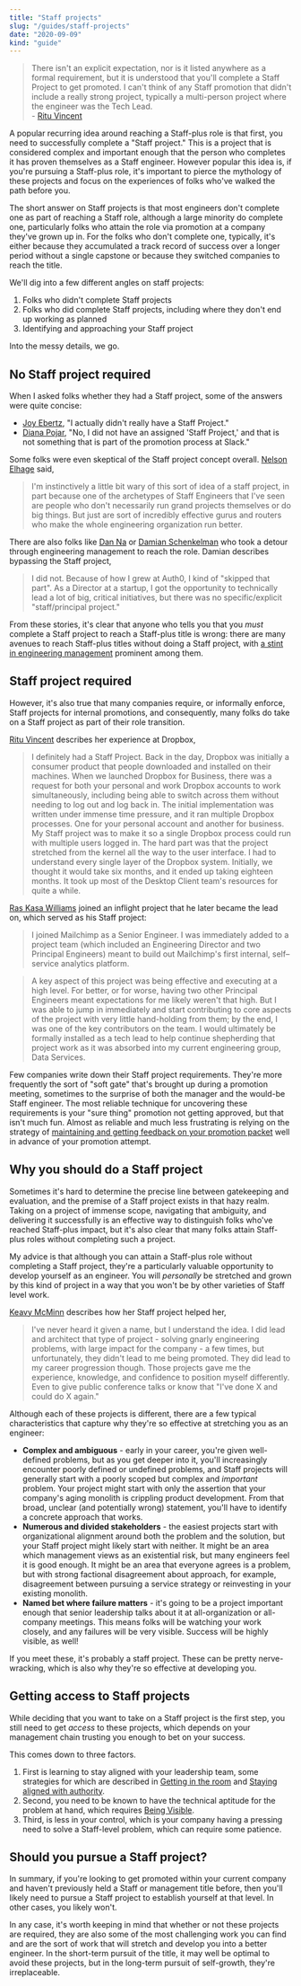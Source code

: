 ```yaml
---
title: "Staff projects"
slug: "/guides/staff-projects"
date: "2020-09-09"
kind: "guide"
---
```


> There isn't an explicit expectation, nor is it listed anywhere as a formal requirement, but it is understood that you'll complete a Staff Project to get promoted. I can't think of any Staff promotion that didn't include a really strong project, typically a multi-person project where the engineer was the Tech Lead.  
> \- [Ritu Vincent](/stories/ritu-vincent)

A popular recurring idea around reaching a Staff-plus role is that first, you need to successfully complete a "Staff project." This is a project that is considered complex and important enough that the person who completes it has proven themselves as a Staff engineer. However popular this idea is, if you're pursuing a Staff-plus role, it's important to pierce the mythology of these projects and focus on the experiences of folks who've walked the path before you.

The short answer on Staff projects is that most engineers don't complete one as part of reaching a Staff role, although a large minority do complete one, particularly folks who attain the role via promotion at a company they've grown up in. For the folks who don't complete one, typically, it's either because they accumulated a track record of success over a longer period without a single capstone or because they switched companies to reach the title.

We'll dig into a few different angles on staff projects:

1. Folks who didn't complete Staff projects
2. Folks who did complete Staff projects, including where they don't end up working as planned
3. Identifying and approaching your Staff project

Into the messy details, we go.


## No Staff project required

When I asked folks whether they had a Staff project, some of the answers were quite concise:

* [Joy Ebertz](https://staffeng.com/stories/joy-ebertz), "I actually didn't really have a Staff Project."
* [Diana Pojar](https://staffeng.com/stories/diana-pojar), "No, I did not have an assigned 'Staff Project,' and that is not something that is part of the promotion process at Slack."

Some folks were even skeptical of the Staff project concept overall. [Nelson Elhage](https://staffeng.com/stories/nelson-elhage ) said,

> I'm instinctively a little bit wary of this sort of idea of a staff project, in part because one of the archetypes of Staff Engineers that I've seen are people who don't necessarily run grand projects themselves or do big things. But just are sort of incredibly effective gurus and routers who make the whole engineering organization run better.

There are also folks like [Dan Na](https://staffeng.com/stories/dan-na) or [Damian Schenkelman](https://staffeng.com/stories/damian-schenkelman) who took a detour through engineering management to reach the role. Damian describes bypassing the Staff project,

> I did not. Because of how I grew at Auth0, I kind of "skipped that part". As a Director at a startup, I got the opportunity to technically lead a lot of big, critical initiatives, but there was no specific/explicit "staff/principal project."

From these stories, it's clear that anyone who tells you that you _must_ complete a Staff project to reach a Staff-plus title is wrong: there are many avenues to reach Staff-plus titles without doing a Staff project, with [a stint in engineering management](https://charity.wtf/2017/05/11/the-engineer-manager-pendulum/) prominent among them.


## Staff project required

However, it's also true that many companies require, or informally enforce, Staff projects for internal promotions, and consequently, many folks do take on a Staff project as part of their role transition.

[Ritu Vincent](https://staffeng.com/stories/ritu-vincent) describes her experience at Dropbox,

> I definitely had a Staff Project. Back in the day, Dropbox was initially a consumer product that people downloaded and installed on their machines. When we launched Dropbox for Business, there was a request for both your personal and work Dropbox accounts to work simultaneously, including being able to switch across them without needing to log out and log back in.
> The initial implementation was written under immense time pressure, and it ran multiple Dropbox processes. One for your personal account and another for business. My Staff project was to make it so a single Dropbox process could run with multiple users logged in. The hard part was that the project stretched from the kernel all the way to the user interface. I had to understand every single layer of the Dropbox system.
> Initially, we thought it would take six months, and it ended up taking eighteen months. It took up most of the Desktop Client team's resources for quite a while.

[Ras Kasa Williams](https://staffeng.com/stories/ras-kasa-williams) joined an inflight project that he later became the lead on, which served as his Staff project:

> I joined Mailchimp as a Senior Engineer. I was immediately added to a project team (which included an Engineering Director and two Principal Engineers) meant to build out Mailchimp's first internal, self–service analytics platform.

> A key aspect of this project was being effective and executing at a high level. For better, or for worse, having two other Principal Engineers meant expectations for me likely weren't that high. But I was able to jump in immediately and start contributing to core aspects of the project with very little hand-holding from them; by the end, I was one of the key contributors on the team. I would ultimately be formally installed as a tech lead to help continue shepherding that project work as it was absorbed into my current engineering group, Data Services.

Few companies write down their Staff project requirements. They're more frequently the sort of "soft gate" that's brought up during a promotion meeting, sometimes to the surprise of both the manager and the would-be Staff engineer. The most reliable technique for uncovering these requirements is your "sure thing" promotion not getting approved, but that isn't much fun. Almost as reliable and much less frustrating is relying on the strategy of [maintaining and getting feedback on your promotion packet](https://staffeng.com/guides/promo-packets) well in advance of your promotion attempt.


## Why you should do a Staff project

Sometimes it's hard to determine the precise line between gatekeeping and evaluation, and the premise of a Staff project exists in that hazy realm. Taking on a project of immense scope, navigating that ambiguity, and delivering it successfully is an effective way to distinguish folks who've reached Staff-plus impact, but it's also clear that many folks attain Staff-plus roles without completing such a project.

My advice is that although you can attain a Staff-plus role without completing a Staff project, they're a particularly valuable opportunity to develop yourself as an engineer. You will _personally_ be stretched and grown by this kind of project in a way that you won't be by other varieties of Staff level work.

[Keavy McMinn](https://staffeng.com/stories/keavy-mcminn) describes how her Staff project helped her,

> I've never heard it given a name, but I understand the idea. I did lead and architect that type of project - solving gnarly engineering problems, with large impact for the company - a few times, but unfortunately, they didn't lead to me being promoted. They did lead to my career progression though. Those projects gave me the experience, knowledge, and confidence to position myself differently. Even to give public conference talks or know that "I've done X and could do X again."

Although each of these projects is different, there are a few typical characteristics that capture why they're so effective at stretching you as an engineer:



* **Complex and ambiguous** - early in your career, you're given well-defined problems, but as you get deeper into it, you'll increasingly encounter poorly defined or undefined problems, and Staff projects will generally start with a poorly scoped but complex and _important_ problem. Your project might start with only the assertion that your company's aging monolith is crippling product development. From that broad, unclear (and potentially wrong) statement, you'll have to identify a concrete approach that works.
* **Numerous and divided stakeholders** - the easiest projects start with organizational alignment around both the problem and the solution, but your Staff project might likely start with neither. It might be an area which management views as an existential risk, but many engineers feel it is good enough. It might be an area that everyone agrees is a problem, but with strong factional disagreement about approach, for example, disagreement between pursuing a service strategy or reinvesting in your existing monolith.
* **Named bet where failure matters** - it's going to be a project important enough that senior leadership talks about it at all-organization or all-company meetings. This means folks will be watching your work closely, and any failures will be very visible. Success will be highly visible, as well!

If you meet these, it's probably a staff project. These can be pretty nerve-wracking, which is also why they're so effective at developing you.


## Getting access to Staff projects

While deciding that you want to take on a Staff project is the first step, you still need to get _access_ to these projects, which depends on your management chain trusting you enough to bet on your success.

This comes down to three factors.

1. First is learning to stay aligned with your leadership team, some strategies for which are described in [Getting in the room](https://staffeng.com/guides/getting-in-the-room) and [Staying aligned with authority](https://staffeng.com/guides/staying-aligned-with-authority).
2. Second, you need to be known to have the technical aptitude for the problem at hand, which requires [Being Visible](https://staffeng.com/guides/being-visible).
3. Third, is less in your control, which is your company having a pressing need to solve a Staff-level problem, which can require some patience.


## Should you pursue a Staff project?

In summary, if you're looking to get promoted within your current company and haven't previously held a Staff or management title before, then you'll likely need to pursue a Staff project to establish yourself at that level. In other cases, you likely won't.

In any case, it's worth keeping in mind that whether or not these projects are required, they are also some of the most challenging work you can find and are the sort of work that will stretch and develop you into a better engineer. In the short-term pursuit of the title, it may well be optimal to avoid these projects, but in the long-term pursuit of self-growth, they're irreplaceable.
